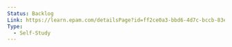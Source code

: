 ```yaml
---
Status: Backlog
Link: https://learn.epam.com/detailsPage?id=ff2ce0a3-bbd6-4d7c-bccb-83ebcc412585
Type:
  - Self-Study
---
```

